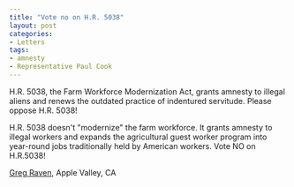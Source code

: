```yaml
---
title: "Vote no on H.R. 5038"
layout: post
categories:
- Letters
tags:
- amnesty
- Representative Paul Cook
---
```


H.R. 5038, the Farm Workforce Modernization Act, grants amnesty to illegal aliens and renews the outdated practice of indentured servitude. Please oppose H.R. 5038!

 H.R. 5038 doesn't "modernize" the farm workforce. It grants amnesty to illegal workers and expands the agricultural guest worker program into year-round jobs traditionally held by American workers. Vote NO on H.R.5038!

[Greg Raven](https://www.gregraven.org), Apple Valley, CA